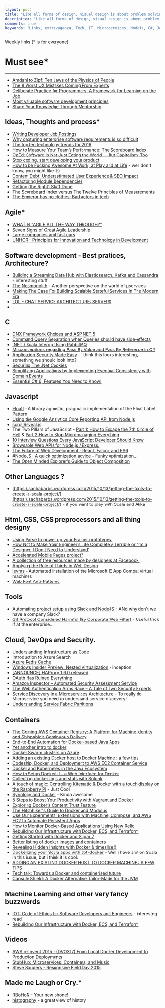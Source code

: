 ```yaml
---
layout: post
title: "Like all forms of design, visual design is about problem solving, not about personal preference or unsupported opinion."
description: "Like all forms of design, visual design is about problem solving, not about personal preference or unsupported opinion."
comments: true
keywords: "Links, extravaganza, Tech, IT, Microservices, NodeJs, C#, Javascript, Solution architecture"
---
```

Weekly links (* is for everyone)

#   Must see* #
-----
  * [Amdahl to Zipf: Ten Laws of the Physics of People](http://hintjens.com/blog:100)
  * [The 8 Worst UX Mistakes Coming From Experts](https://medium.com/swlh/the-8-worst-ux-mistakes-coming-from-experts-692884971f80)
  * [Deliberate Practice for Programmers: A Framework for Learning on the Job](http://simpleprogrammer.com/2015/10/09/deliberate-practice-for-programmers-a-framework-for-learning-on-the-job/)
  * [Most valuable software development principles](http://enterprisecraftsmanship.com/2015/10/12/most-valuable-software-development-principles/)
  * [Share Your Knowledge Through Mentorship](http://blog.teamtreehouse.com/share-knowledge-mentorship)
 
##  Ideas, Thoughts and process* ##
  * [Writing Developer Job Postings](http://www.tokyodev.com/2015/08/28/writing-developer-job-posting/)
  * [Why capturing enterprise software requirements is so difficult](http://www.cio.com/article/2990512/enterprise-software/why-capturing-enterprise-software-requirements-is-so-difficult.html#tk.rss_itstrategy)
  * [The top ten technology trends for 2016](https://jaxenter.com/the-top-ten-technology-trends-for-2016-121369.html?)
  * [How to Measure Your Team’s Performance: The Scoreboard Index](http://noop.nl/2015/10/the-scoreboard-index.html?)
  * [OpEd: Software Is Not Just Eating the World — But Capitalism, Too](http://thenewstack.io/oped-software-not-just-eating-world-capitalism/)
  * [Stop coding, start developing your product](https://blogs.endjin.com/2015/10/stop-coding-start-developing-your-product/)
  * [How to be Fucking Awesome At Work, at Play and at Life](https://medium.com/@docjamesw/how-to-be-fucking-awesome-509ea54524fc) - well don't know, you might like it:)
  * [Content Debt: Underestimated User Experience & SEO Impact](http://apmblog.dynatrace.com/2015/10/12/content-debt-underestimated-user-experience-seo-impact/)
  * [Refactoring Module Dependencies](http://martinfowler.com/articles/refactoring-dependencies.html)
  * [Getting (the Right) Stuff Done](http://blog.learningbyshipping.com/2015/10/12/getting-the-right-stuff-done/)
  * [The Scoreboard Index versus The Twelve Principles of Measurements](http://noop.nl/2015/10/the-scoreboard-index-versus-the-twelve-principles-of-measurements.html)
  * [The Emperor has no clothes: Bad actors in tech](http://blog.jessitron.com/2015/10/the-emperor-has-no-clothes-bad-actors.html)


## Agile* ##
  * [WHAT IS “AGILE ALL THE WAY THROUGH?”](http://magenic.com/Blog/Post/118/What-is-%E2%80%9CAgile-All-the-Way-Through-%E2%80%9D)
  * [Seven Signs of Great Agile Leadership](http://www.stickyminds.com/article/seven-signs-great-agile-leadership)
  * [Large companies and fast cars](http://allankelly.blogspot.dk/2015/10/large-companies-and-fast-cars.html)
  * [UNHCR - Principles for Innovation and Technology in Development](http://www.unicefstories.org/principles/)

##  Software development - Best pratices, Architecture? ##
  * [Building a Streaming Data Hub with Elasticsearch, Kafka and Cassandra](http://thenewstack.io/building-streaming-data-hub-elasticsearch-kafka-cassandra/) - interesting stuff
  * [The Neomonolith](https://inconshreveable.com/10-07-2015/the-neomonolith/) - Another perspective on the world of &micro;services
  * [Making The Case For Building Scalable Stateful Services In The Modern Era](http://highscalability.com/blog/2015/10/12/making-the-case-for-building-scalable-stateful-services-in-t.html)
  * [LOL - CHAT SERVICE ARCHITECTURE: SERVERS](http://engineering.riotgames.com/news/chat-service-architecture-servers)
  * 

##  **C** ##
  * [DNX Framework Choices and ASP.NET 5](http://odetocode.com/blogs/scott/archive/2015/10/13/dnx-framework-choices-and-asp-net-5.aspx)
  * [Command Query Separation when Queries should have side-effects](http://blog.ploeh.dk/2015/10/08/command-query-separation-when-queries-should-have-side-effects/)
  * [.NET / Scala Interop Using RabbitMQ](http://www.codeproject.com/Articles/1037532/NET-Scala-Interop-Using-RabbitMQ)
  * [Misconceptions regarding Pass By Value and Pass By Reference in C#](http://www.codeproject.com/Articles/1037209/Misconceptions-regarding-Pass-By-Value-and-Pass-By)
  * [Application Security Made Easy](https://www.checkmarx.com/) - I think this looks interesting, something we should look into?
  * [Securing The .Net Cookies](https://www.jardinesoftware.net/2015/10/13/securing-the-net-cookies/)
  * [Simplifying Applications by Implementing Eventual Consistency with Domain Events](https://visualstudiomagazine.com/articles/2015/10/01/implementing-eventual-consistency.aspx)
  * [Essential C# 6, Features You Need to Know!](http://developer.telerik.com/featured/essential-c-6-features-you-need-to-know/)

##  Javascript ##
  * [Floatl](https://github.com/richardvenneman/floatl) - A library agnostic, pragmatic implementation of the Float Label Pattern 
  * [Using the Google Analytics Core Reporting API from Node.js](http://www.2ality.com/2015/10/google-analytics-api.html)
  * [scrollReveal.js](https://github.com/jlmakes/scrollReveal.js)
  * The Two Pillars of JavaScript - [Part 1: How to Escape the 7th Circle of Hell](https://medium.com/javascript-scene/the-two-pillars-of-javascript-ee6f3281e7f3) & [Part 2:How to Stop Micromanaging Everything](https://medium.com/javascript-scene/the-two-pillars-of-javascript-pt-2-functional-programming-a63aa53a41a4)
  * [10 Interview Questions Every JavaScript Developer Should Know](https://medium.com/javascript-scene/10-interview-questions-every-javascript-developer-should-know-6fa6bdf5ad95)
  * [Browsable Web APIs for Node.js / Express.](https://github.com/tomchristie/express-browsable-api?utm_source=webopsweekly&utm_medium=email)
  * [The Future of Web Development - React, Falcor, and ES6](http://engineering.widen.com/blog/future-of-the-web-react-falcor/)
  * [#NodeJS : A quick optimization advice](https://top.fse.guru/nodejs-a-quick-optimization-advice-7353b820c92e) - Funky optimization...
  * [The Open Minded Explorer’s Guide to Object Composition](https://medium.com/javascript-scene/the-open-minded-explorer-s-guide-to-object-composition-88fe68961bed)

##  Other Languages ? ##
  * [https://sachabarbs.wordpress.com/2015/10/13/getting-the-tools-to-create-a-scala-project/](https://sachabarbs.wordpress.com/2015/10/13/getting-the-tools-to-create-a-scala-project/) - if you want to play with Scala and Akka 

##  Html, CSS, CSS preprocessors and all thing designy ##
  * [Using Parse to power up your Framer prototypes.](https://medium.com/facebook-design/using-parse-to-power-up-your-framer-prototypes-88cb87009d00)
  * [How Not to Make Your Engineer’s Life Completely Terrible or ‘I’m a Designer, I Don’t Need to Understand’](https://medium.com/facebook-design/how-not-to-make-your-engineer-s-life-completely-terrible-292a6d5d134c)
  * [Accelerated Mobile Pages project?](https://www.ampproject.org/)
  * [A collection of free resources made by designers at Facebook.](http://facebook.github.io/design/)
  * [Applying the Rule of Thirds in Web Design](http://webdesignledger.com/rule-of-thirds-in-web-design)
  * [ievms](https://github.com/xdissent/ievms) - Automated installation of the Microsoft IE App Compat virtual machines
  * [Web Font Anti-Patterns](http://bramstein.com/writing/web-font-anti-patterns.html)
 
##  Tools ##
  * [Automating project setup using Slack and NodeJS](http://thetechstudio.ghost.io/autom/#.Vh9HL37hAuU) - ANd why don't we have a company Slack?
  * [Git Protocol Considered Harmful (By Corporate Web Filter)](http://derickbailey.com/2015/10/14/git-protocol-considered-harmful-by-corporate-web-filter/) - Useful trick if at the enterprise...
 
##  Cloud, DevOps and Security.  ##
  * [Understanding Infrastructure as Code](https://cloudonaut.io/understanding-infrastructure-as-code/)
  * [Introduction to Azure Search](http://gunnarpeipman.com/2015/09/introduction-to-azure-search)
  * [Azure Redis Cache](https://azure.microsoft.com/en-us/blog/azure-redis-cache-public-preview-of-premium-tier/)
  * [Windows Insider Preview: Nested Virtualization](http://blogs.technet.com/b/virtualization/archive/2015/10/13/windows-insider-preview-nested-virtualization.aspx) - inception
  * [[ANNOUNCE] HAProxy 1.6.0 released](http://blog.haproxy.com/2015/10/14/whats-new-in-haproxy-1-6/)
  * [OAuth Has Ruined Everything](http://developer.telerik.com/featured/oauth-has-ruined-everything/?utm_source=webopsweekly&utm_medium=email)
  * [Amazon Inspector – Automated Security Assessment Service](https://aws.amazon.com/blogs/aws/amazon-inspector-automated-security-assessment-service/)
  * [The Web Authentication Arms Race – A Tale of Two Security Experts](http://blog.slaks.net/2015-10-13/web-authentication-arms-race-a-tale-of-two-security-experts/?utm_source=webopsweekly&utm_medium=email)
  * [Service Discovery in a Microservices Architecture](https://www.nginx.com/blog/service-discovery-in-a-microservices-architecture/) - To really do Microservice you need to understand service discovery!
  * [Understanding Service Fabric Partitions](http://blogs.msdn.com/b/mvpawardprogram/archive/2015/10/13/understanding-service-fabric-partitions.aspx?WT.mc_id=DX_MVP4025064)


## Containers ##
  * [The Coming AWS Container Registry: A Platform for Machine Identity and Shippable’s Continuous Delivery](http://thenewstack.io/the-coming-aws-container-registry-a-platform-for-machine-identity-and-continuous-delivery/)
  * [End-to-End Automation for Docker-based Java Apps](https://dzone.com/articles/end-to-end-automation-for-docker-based-java-apps)
  * [Yet another intro to docker](http://blog.simontimms.com/2015/10/04/yet-another-docker-intro/)
  * [Docker Swarm clusters on Azure](http://openness.microsoft.com/blog/2015/10/12/docker-swarm-clusters-on-azure/)
  * [Adding an existing Docker host to Docker Machine : a few tips](http://www.javacodegeeks.com/2015/10/adding-an-existing-docker-host-to-docker-machine-a-few-tips.html)
  * [Codeship, Docker, and Deployment to AWS EC2 Container Service](http://www.javacodegeeks.com/2015/10/codeship-docker-and-deployment-to-aws-ec2-container-service.html)
  * [Docker and Kubernetes in the Java Ecosystem](https://dzone.com/articles/docker-and-kubernetes-in-the-java-ecosystem)
  * [How to Setup DockerUI - a Web Interface for Docker](http://linoxide.com/linux-how-to/setup-dockerui-web-interface-docker)
  * [Collecting docker logs and stats with Splunk](http://blogs.splunk.com/2015/08/24/collecting-docker-logs-and-stats-with-splunk/)
  * [A touch of magic: Controlling Kitematic & Docker with a touch display on the Raspberry Pi](http://blog.hypriot.com/post/a-touch-of-magic-controlling-kitematic-with-a-touch-display-on-the-raspberry-pi/) - Just Cool
  * [Synology and Docker](http://www.jinkit.com/docker-on-synology/?) - Kinda awesome
  * [5 Steps to Boost Your Productivity with Vagrant and Docker](http://www.mikelangelo-project.eu/2015/10/5-steps-to-boost-your-productivity-with-vagrant-and-docker/)
  * [Exploring Docker’s Content Trust Feature](http://blog.codeship.com/exploring-dockers-new-content-trust-feature/)
  * [The Hitchhiker's Guide to Docker and Modulus](http://code.tutsplus.com/tutorials/the-hitchhikers-guide-to-docker-and-modulus--cms-24770)
  * [Use Our Experimental Extensions with Machine, Compose, and AWS EC2 to Automate Persistent Apps](http://blog.emccode.com/2015/10/01/use-docker-machine-and-compose-with-aws-ec2-to-automate-persistent-apps/)
  * [How to Monitor Docker-Based Applications Using New Relic](http://code.tutsplus.com/tutorials/how-to-monitor-docker-based-applications-using-new-relic--cms-24891)
  * [Rebuilding Our Infrastructure with Docker, ECS, and Terraform](https://segment.com/blog/rebuilding-our-infrastructure/)
  * [Getting Started with Docker and Sugar 7](http://developer.sugarcrm.com/2015/10/07/getting-started-with-docker-and-sugar-7)
  * [Better listing of docker images and containers](http://blog.pixelastic.com/2015/09/29/better-listing-of-docker-images-and-container/)
  * [Revealing Hidden Insights with Docker & timeslice()](https://blog.logentries.com/2015/10/revealing-hidden-insights-with-docker-timeslice)
  * [Dockerizing your Scala apps with sbt-docker](http://velvia.github.io/Docker-Scala-Sbt/) - Well i have alot on Scala in this issue, but i think it is cool.
  * [ADDING AN EXISTING DOCKER HOST TO DOCKER MACHINE : A FEW TIPS](http://blog.dahanne.net/2015/10/07/adding-an-existing-docker-host-to-docker-machine-a-few-tips/)
  * [Tech talk: Towards a Docker and containerised future ](http://tech.just-eat.com/2015/10/14/tech-talk-towards-a-docker-and-containerised-future/)
  * [Capsule Shield: A Docker Alternative Tailor-Made for the JVM](http://blog.paralleluniverse.co/2015/10/08/container-capsules/?)

## Machine Learning and other very fancy buzzwords ##
  * [IOT: Code of Ethics for Software Developers and Engineers](http://blogs.msdn.com/b/devschool/archive/2015/10/09/iot-code-of-ethics-for-software-developers-and-engineers.aspx) - interestng read
  * [Rebuilding Our Infrastructure with Docker, ECS, and Terraform](https://segment.com/blog/rebuilding-our-infrastructure/)

##  Videos ##
  * [AWS re:Invent 2015 - (DVO317) From Local Docker Development to Production Deployments](https://www.youtube.com/watch?v=7CZFpHUPqXw&_tmc=hJJf6Kg2Bq8OZLOK5qWIhzurNCMLNddf_6ifA1HQpsk&mkt_tok=3RkMMJWWfF9wsRonuqTMZKXonjHpfsX54%2B0uXKK1lMI%2F0ER3fOvrPUfGjI4ASsBrI%2BSLDwEYGJlv6SgFQ7LMMaZq1rgMXBk%3D)
  * [StubHub: Microservices, Containers, and Music](http://containersummit.io/events/sf-2015/videos/stubhub-microservices-containers-and-music)
  * [Steve Souders - Responsive Field Day 2015](https://www.youtube.com/watch?v=f5_iAzS3WMQ&utm_source=webopsweekly&utm_medium=email)

##  Made me Laugh or Cry.* ##
 * [RBoHoN](https://robohon.com/special/english/) - Your new phone!
 * [histography](http://histography.io/) - a great view of history

